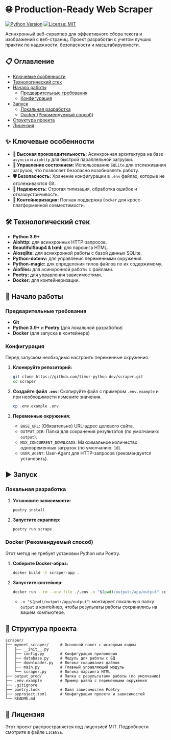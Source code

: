 # 🌐 Production-Ready Web Scraper

[![Python Version](https://img.shields.io/badge/python-3.9%2B-blue.svg)](https://www.python.org/downloads/)
[![License: MIT](https://img.shields.io/badge/License-MIT-yellow.svg)](https://opensource.org/licenses/MIT)

Асинхронный веб-скраппер для эффективного сбора текста и изображений с веб-страниц. Проект разработан с учетом лучших практик по надежности, безопасности и масштабируемости.

## 📋 Оглавление

- [Ключевые особенности](#-ключевые-особенности)
- [Технологический стек](#-технологический-стек)
- [Начало работы](#-начало-работы)
  - [Предварительные требования](#предварительные-требования)
  - [Конфигурация](#конфигурация)
- [Запуск](#-запуск)
  - [Локальная разработка](#локальная-разработка)
  - [Docker (Рекомендуемый способ)](#docker-рекомендуемый-способ)
- [Структура проекта](#-структура-проекта)
- [Лицензия](#-лицензия)

## ✨ Ключевые особенности

- **🚀 Высокая производительность:** Асинхронная архитектура на базе `asyncio` и `aiohttp` для быстрой параллельной загрузки.
- **💾 Управление состоянием:** Использование `SQLite` для отслеживания загрузок, что позволяет безопасно возобновлять работу.
- **🛡️ Безопасность:** Хранение конфигурации в `.env` файлах, которые не отслеживаются Git.
- **🔧 Надежность:** Строгая типизация, обработка ошибок и отказоустойчивость.
- **🐳 Контейнеризация:** Полная поддержка `Docker` для кросс-платформенной совместимости.

## 🛠️ Технологический стек

- **Python 3.9+**
- **Aiohttp:** для асинхронных HTTP-запросов.
- **BeautifulSoup4 & lxml:** для парсинга HTML.
- **Aiosqlite:** для асинхронной работы с базой данных SQLite.
- **Python-dotenv:** для управления переменными окружения.
- **Python-magic:** для определения типов файлов по их содержимому.
- **Aiofiles:** для асинхронной работы с файлами.
- **Poetry:** для управления зависимостями.
- **Docker:** для контейнеризации.

## 🚀 Начало работы

### Предварительные требования

- **Git**
- **Python 3.9+** и **Poetry** (для локальной разработки)
- **Docker** (для запуска в контейнере)

### Конфигурация

Перед запуском необходимо настроить переменные окружения.

1.  **Клонируйте репозиторий:**
    ```bash
    git clone https://github.com/timur-python-dev/scraper.git
    cd scraper
    ```

2.  **Создайте файл `.env`:**
    Скопируйте файл с примером `.env.example` и при необходимости измените значения.
    ```bash
    cp .env.example .env
    ```

3.  **Переменные окружения:**
    - `BASE_URL`: (Обязательно) URL-адрес целевого сайта.
    - `OUTPUT_DIR`: Папка для сохранения результатов (по умолчанию: `output`).
    - `MAX_CONCURRENT_DOWNLOADS`: Максимальное количество одновременных загрузок (по умолчанию: `10`).
    - `USER_AGENT`: User-Agent для HTTP-запросов (рекомендуется установить).

## ▶️ Запуск

### Локальная разработка

1.  **Установите зависимости:**
    ```bash
    poetry install
    ```

2.  **Запустите скраппер:**
    ```bash
    poetry run scrape
    ```

### Docker (Рекомендуемый способ)

Этот метод не требует установки Python или Poetry.

1.  **Соберите Docker-образ:**
    ```bash
    docker build -t scraper-app .
    ```

2.  **Запустите контейнер:**
    ```bash
    docker run --rm --env-file ./.env -v "$(pwd)/output:/app/output" scraper-app
    ```
    - `-v "$(pwd)/output:/app/output"`: монтирует локальную папку `output` в контейнер, чтобы результаты работы сохранились на вашем компьютере.

## 📁 Структура проекта

```
scraper/
├── mymeet_scraper/     # Основной пакет с исходным кодом
│   ├── __init__.py
│   ├── config.py       # Конфигурация приложения
│   ├── database.py     # Модуль для работы с БД
│   ├── downloader.py   # Логика скачивания файлов
│   ├── main.py         # Главный управляющий модуль
│   └── scraper.py      # Логика парсинга HTML
├── output_prod/        # Папка с результатами работы (по умолчанию)
├── .env.example        # Пример файла с переменными окружения
├── .gitignore
├── poetry.lock         # Файл зависимостей Poetry
├── pyproject.toml      # Конфигурация проекта и зависимостей
└── README.md
```

## 📄 Лицензия

Этот проект распространяется под лицензией MIT. Подробности смотрите в файле `LICENSE`.
